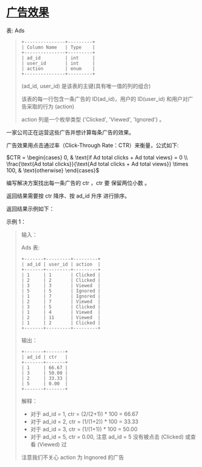 #  [广告效果](https://leetcode.cn/problems/ads-performance)

表: Ads
> ```
> +---------------+---------+
> | Column Name   | Type    |
> +---------------+---------+
> | ad_id         | int     |
> | user_id       | int     |
> | action        | enum    |
> +---------------+---------+
> ```
> (ad_id, user_id) 是该表的主键(具有唯一值的列的组合)
> 
> 该表的每一行包含一条广告的 ID(ad_id)，用户的 ID(user_id) 和用户对广告采取的行为 (action)
> 
> action 列是一个枚举类型 ('Clicked', 'Viewed', 'Ignored') 。
 

一家公司正在运营这些广告并想计算每条广告的效果。

广告效果用点击通过率（Click-Through Rate：CTR）来衡量，公式如下:

$CTR = 
\begin{cases} 
0, & \text{if Ad total clicks + Ad total views} = 0 \\ 
\frac{\text{Ad total clicks}}{\text{Ad total clicks + Ad total views}} \times 100, & \text{otherwise}
\end{cases}$

编写解决方案找出每一条广告的 ctr ，ctr 要 保留两位小数 。

返回结果需要按 ctr 降序、按 ad_id 升序 进行排序。

返回结果示例如下：

 

示例 1：

> 输入：
> 
> Ads 表:
> ```
> +-------+---------+---------+
> | ad_id | user_id | action  |
> +-------+---------+---------+
> | 1     | 1       | Clicked |
> | 2     | 2       | Clicked |
> | 3     | 3       | Viewed  |
> | 5     | 5       | Ignored |
> | 1     | 7       | Ignored |
> | 2     | 7       | Viewed  |
> | 3     | 5       | Clicked |
> | 1     | 4       | Viewed  |
> | 2     | 11      | Viewed  |
> | 1     | 2       | Clicked |
> +-------+---------+---------+
> ```
> 输出：
> ```
> +-------+-------+
> | ad_id | ctr   |
> +-------+-------+
> | 1     | 66.67 |
> | 3     | 50.00 |
> | 2     | 33.33 |
> | 5     | 0.00  |
> +-------+-------+
> ```
> 解释：
> - 对于 ad_id = 1, ctr = (2/(2+1)) * 100 = 66.67
> - 对于 ad_id = 2, ctr = (1/(1+2)) * 100 = 33.33
> - 对于 ad_id = 3, ctr = (1/(1+1)) * 100 = 50.00
> - 对于 ad_id = 5, ctr = 0.00, 注意 ad_id = 5 没有被点击 (Clicked) 或查看 (Viewed) 过
> 
> 注意我们不关心 action 为 Ingnored 的广告
> 